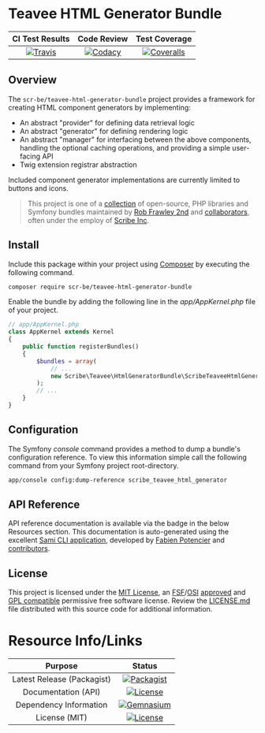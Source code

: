 # Teavee HTML Generator Bundle

| CI Test Results | Code Review     | Test Coverage   |
|:---------------:|:---------------:|:---------------:|
| [![Travis](https://scr.be/teavee-html-generator-bundle/travis_shield)](https://scr.be/teavee-html-generator-bundle/travis) | [![Codacy](https://scr.be/teavee-html-generator-bundle/codacy_shield)](https://scr.be/teavee-html-generator-bundle/codacy) | [![Coveralls](https://scr.be/teavee-html-generator-bundle/coveralls_shield)](https://scr.be/teavee-html-generator-bundle/coveralls) |

## Overview

The `scr-be/teavee-html-generator-bundle` project provides a framework for
creating HTML component generators by implementing:

- An abstract "provider" for defining data retrieval logic
- An abstract "generator" for defining rendering logic
- An abstract "manager" for interfacing between the above components, handling
  the optional caching operations, and providing a simple user-facing API
- Twig extension registrar abstraction

Included component generator implementations are currently limited to buttons
and icons.

> This project is one of a [collection](https://src.run) of open-source, PHP
> libraries and Symfony bundles maintained by [Rob Frawley 2nd](https://scr.be/rmf)
> and [collaborators](https://github.com/scr-be/teavee-html-generator-bundle/graphs/contributors),
> often under the employ of [Scribe Inc](https://scr.be/).

## Install

Include this package within your project using [Composer](https://getcomposer.com)
by executing the following command.

```bash
composer require scr-be/teavee-html-generator-bundle
```

Enable the bundle by adding the following line in the *app/AppKernel.php* file
of your project.

```php
// app/AppKernel.php
class AppKernel extends Kernel
{
    public function registerBundles()
    {
        $bundles = array(
            // ...
            new Scribe\Teavee\HtmlGeneratorBundle\ScribeTeaveeHtmlGeneratorBundle(),
        );
        // ...
    }
}
```

## Configuration

The Symfony *console* command provides a method to dump a bundle's configuration
reference. To view this information simple call the following command from your
Symfony project root-directory.

```bash
app/console config:dump-reference scribe_teavee_html_generator
```

## API Reference

API reference documentation is available via the badge in the below Resources
section. This documentation is auto-generated using the excellent
[Sami CLI application](https://github.com/FriendsOfPHP/Sami), developed by
[Fabien Potencier](https://github.com/fabpot) and
[contributors](https://github.com/FriendsOfPHP/Sami/graphs/contributors).

## License

This project is licensed under the
[MIT License](https://github.com/scr-be/teavee-html-generator-bundle/blob/master/LICENSE.md), an
[FSF](https://en.wikipedia.org/wiki/Free_Software_Foundation)/[OSI](https://en.wikipedia.org/wiki/Open_Source_Initiative)
[approved](https://en.wikipedia.org/wiki/Comparison_of_free_and_open-source_software_licenses#Approvals) and
[GPL compatible](https://en.wikipedia.org/wiki/GNU_General_Public_License#Compatibility_and_multi-licensing)
permissive free software license. Review the
[LICENSE.md](https://github.com/scr-be/teavee-html-generator-bundle/blob/master/LICENSE.md)
file distributed with this source code for additional information.

# Resource Info/Links

| Purpose | Status |
|:-------:|:------:|
| Latest Release (Packagist) | [![Packagist](https://scr.be/teavee-html-generator-bundle/packagist_shield)](https://scr.be/teavee-html-generator-bundle/packagist) |
| Documentation (API)        | [![License](https://scr.be/teavee-html-generator-bundle/api_shield)](https://scr.be/teavee-html-generator-bundle/api) |
| Dependency Information     | [![Gemnasium](https://scr.be/teavee-html-generator-bundle/gemnasium_shield)](https://scr.be/teavee-html-generator-bundle/gemnasium) |
| License (MIT)              | [![License](https://scr.be/teavee-html-generator-bundle/license_shield)](https://scr.be/teavee-html-generator-bundle/license) |
